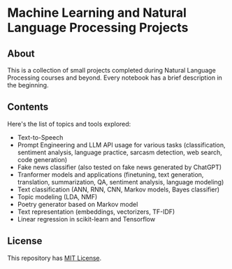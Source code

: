 # Machine Learning and Natural Language Processing Projects
## About
This is a collection of small projects completed during Natural Language Processing courses and beyond. Every notebook has a brief description in the beginning.
## Contents
Here's the list of topics and tools explored:
- Text-to-Speech 
- Prompt Engineering and LLM API usage for various tasks (classification, sentiment analysis, language practice, sarcasm detection, web search, code generation) 
- Fake news classifier (also tested on fake news generated by ChatGPT)
- Tranformer models and applications (finetuning, text generation, translation, summarization, QA, sentiment analysis, language modeling) 
- Text classification (ANN, RNN, CNN, Markov models, Bayes classifier)
- Topic modeling (LDA, NMF)
- Poetry generator based on Markov model
- Text representation (embeddings, vectorizers, TF-IDF)
- Linear regression in scikit-learn and Tensorflow
## License
This repository has [MIT License](LICENSE). 
